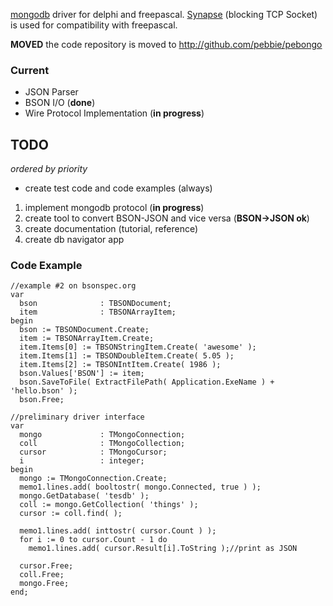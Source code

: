 [mongodb](http://www.mongodb.org) driver for delphi and freepascal. [Synapse](http://synapse.ararat.cz/) (blocking TCP Socket) is used for compatibility with freepascal.

**MOVED** the code repository is moved to http://github.com/pebbie/pebongo

### Current ###
  * JSON Parser
  * BSON I/O (**done**)
  * Wire Protocol Implementation (**in progress**)

## TODO ##
_ordered by priority_
  * create test code and code examples (always)
  1. implement mongodb protocol (**in progress**)
  1. create tool to convert BSON-JSON and vice versa (**BSON->JSON ok**)
  1. create documentation (tutorial, reference)
  1. create db navigator app

### Code Example ###
```
//example #2 on bsonspec.org
var
  bson              : TBSONDocument;
  item              : TBSONArrayItem;
begin
  bson := TBSONDocument.Create;
  item := TBSONArrayItem.Create;
  item.Items[0] := TBSONStringItem.Create( 'awesome' );
  item.Items[1] := TBSONDoubleItem.Create( 5.05 );
  item.Items[2] := TBSONIntItem.Create( 1986 );
  bson.Values['BSON'] := item;
  bson.SaveToFile( ExtractFilePath( Application.ExeName ) + 'hello.bson' );
  bson.Free;
```

```
//preliminary driver interface
var
  mongo             : TMongoConnection;
  coll              : TMongoCollection;
  cursor            : TMongoCursor;
  i                 : integer;
begin
  mongo := TMongoConnection.Create;
  memo1.lines.add( booltostr( mongo.Connected, true ) );
  mongo.GetDatabase( 'tesdb' );
  coll := mongo.GetCollection( 'things' );
  cursor := coll.find( );

  memo1.lines.add( inttostr( cursor.Count ) );
  for i := 0 to cursor.Count - 1 do
    memo1.lines.add( cursor.Result[i].ToString );//print as JSON

  cursor.Free;
  coll.Free;
  mongo.Free;
end;
```
